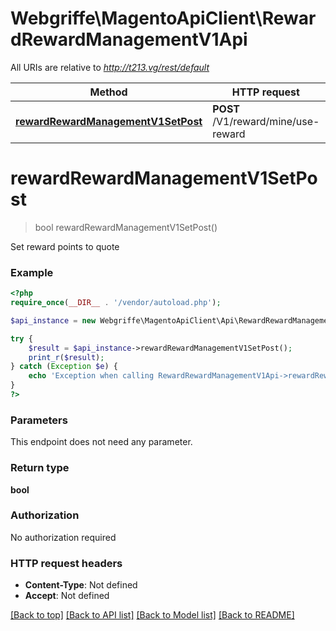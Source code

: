 # Webgriffe\MagentoApiClient\RewardRewardManagementV1Api

All URIs are relative to *http://t213.vg/rest/default*

Method | HTTP request | Description
------------- | ------------- | -------------
[**rewardRewardManagementV1SetPost**](RewardRewardManagementV1Api.md#rewardRewardManagementV1SetPost) | **POST** /V1/reward/mine/use-reward | 


# **rewardRewardManagementV1SetPost**
> bool rewardRewardManagementV1SetPost()



Set reward points to quote

### Example
```php
<?php
require_once(__DIR__ . '/vendor/autoload.php');

$api_instance = new Webgriffe\MagentoApiClient\Api\RewardRewardManagementV1Api();

try {
    $result = $api_instance->rewardRewardManagementV1SetPost();
    print_r($result);
} catch (Exception $e) {
    echo 'Exception when calling RewardRewardManagementV1Api->rewardRewardManagementV1SetPost: ', $e->getMessage(), PHP_EOL;
}
?>
```

### Parameters
This endpoint does not need any parameter.

### Return type

**bool**

### Authorization

No authorization required

### HTTP request headers

 - **Content-Type**: Not defined
 - **Accept**: Not defined

[[Back to top]](#) [[Back to API list]](../../README.md#documentation-for-api-endpoints) [[Back to Model list]](../../README.md#documentation-for-models) [[Back to README]](../../README.md)

